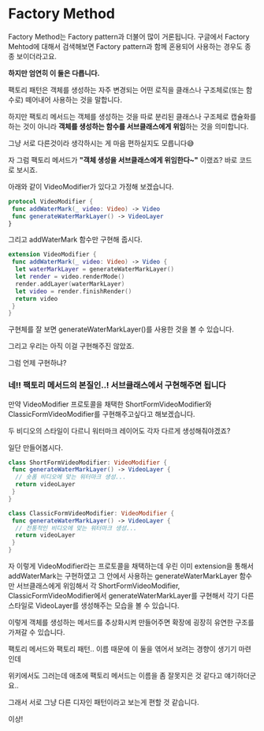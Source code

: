 # Factory Method

Factory Method는 Factory pattern과 더불어 많이 거론됩니다. 구글에서 Factory Mehtod에 대해서 검색해보면 Factory pattern과 함께 혼용되어 사용하는 경우도 종종 보이더라고요.

**하지만 엄연히 이 둘은 다릅니다.**

팩토리 패턴은 객체를 생성하는 자주 변경되는 어떤 로직을 클래스나 구조체로(또는 함수로) 떼어내어 사용하는 것을 말합니다.

하지만 팩토리 메서드는 객체를 생성하는 것을 따로 분리된 클래스나 구조체로 캡슐화를 하는 것이 아니라 **객체를 생성하는 함수를 서브클래스에게 위임**하는 것을 의미합니다.

그냥 서로 다른것이라 생각하시는 게 마음 편하실지도 모릅니다😅

자 그럼 팩토리 메서드가 **"객체 생성을 서브클래스에게 위임한다~"** 이랬죠? 바로 코드로 보시죠.

아래와 같이 VideoModifier가 있다고 가정해 보겠습니다.

```swift
protocol VideoModifier {
 func addWaterMark(_ video: Video) -> Video
 func generateWaterMarkLayer() -> VideoLayer
}
```

그리고 addWaterMark 함수만 구현해 줍시다.

```swift
extension VideoModifier {
 func addWaterMark(_ video: Video) -> Video {
  let waterMarkLayer = generateWaterMarkLayer()
  let render = video.renderMode()
  render.addLayer(waterMarkLayer)
  let video = render.finishRender()
  return video
 }
}
```

구현체를 잘 보면 generateWaterMarkLayer()를 사용한 것을 볼 수 있습니다.

그리고 우리는 아직 이걸 구현해주진 않았죠.

그럼 언제 구현하냐?

### 네!! 팩토리 메서드의 본질인..! 서브클래스에서 구현해주면 됩니다

만약 VideoModifier 프로토콜을 채택한 ShortFormVideoModifier와 ClassicFormVideoModifier를 구현해주고싶다고 해보겠습니다.

두 비디오의 스타일이 다르니 워터마크 레이어도 각자 다르게 생성해줘야겠죠?

일단 만들어봅시다.

```swift
class ShortFormVideoModifier: VideoModifier {
 func generateWaterMarkLayer() -> VideoLayer {
  // 숏폼 비디오에 맞는 워터마크 생성...
  return videoLayer
 }
}

class ClassicFormVideoModifier: VideoModifier {
 func generateWaterMarkLayer() -> VideoLayer {
  // 전통적인 비디오에 맞는 워터마크 생성...
  return videoLayer
 }
}
```

자 이렇게 VideoModifier라는 프로토콜을 채택하는데 우린 이미 extension을 통해서 addWaterMark는 구현하였고 그 안에서 사용하는 generateWaterMarkLayer 함수만 서브클래스에게 위임해서 각 ShortFormVideoModifier, ClassicFormVideoModifier에서 generateWaterMarkLayer를 구현해서 각기 다른 스타일로 VideoLayer를 생성해주는 모습을 볼 수 있습니다.

이렇게 객체를 생성하는 메서드를 추상화시켜 만들어주면 확장에 굉장히 유연한 구조를 가져갈 수 있습니다.

팩토리 메서드와 팩토리 패턴.. 이름 때문에 이 둘을 엮어서 보려는 경향이 생기기 마련인데

위키에서도 그러는데 애초에 팩토리 메서드는 이름을 좀 잘못지은 것 같다고 얘기하더군요..

그래서 서로 그냥 다른 디자인 패턴이라고 보는게 편할 것 같습니다.

이상!
